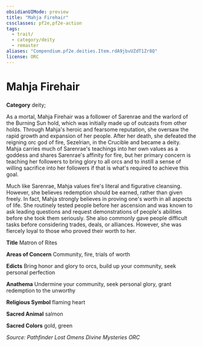 ```yaml
---
obsidianUIMode: preview
title: "Mahja Firehair"
cssclasses: pf2e,pf2e-action
tags:
  - trait/
  - category/deity
  - remaster
aliases: "Compendium.pf2e.deities.Item.rdA9jbvUZdT1Zr8Q"
license: ORC
---
```

# Mahja Firehair

### 

**Category** deity; 




As a mortal, Mahja Firehair was a follower of Sarenrae and the warlord of the Burning Sun hold, which was initially made up of outcasts from other holds. Through Mahja's heroic and fearsome reputation, she oversaw the rapid growth and expansion of her people. After her death, she defeated the reigning orc god of fire, Sezelrian, in the Crucible and became a deity. Mahja carries much of Sarenrae's teachings into her own values as a goddess and shares Sarenrae's affinity for fire, but her primary concern is teaching her followers to bring glory to all orcs and to instill a sense of willing sacrifice into her followers if that is what's required to achieve this goal.

Much like Sarenrae, Mahja values fire's literal and figurative cleansing. However, she believes redemption should be earned, rather than given freely. In fact, Mahja strongly believes in proving one's worth in all aspects of life. She routinely tested people before her ascension and was known to ask leading questions and request demonstrations of people's abilities before she took them seriously. She also commonly gave people difficult tasks before considering trades, deals, or alliances. However, she was fiercely loyal to those who proved their worth to her.

**Title** Matron of Rites

**Areas of Concern** Community, fire, trials of worth

**Edicts** Bring honor and glory to orcs, build up your community, seek personal perfection

**Anathema** Undermine your community, seek personal glory, grant redemption to the unworthy

**Religious Symbol** flaming heart

**Sacred Animal** salmon

**Sacred Colors** gold, green

*Source: Pathfinder Lost Omens Divine Mysteries*
*ORC*